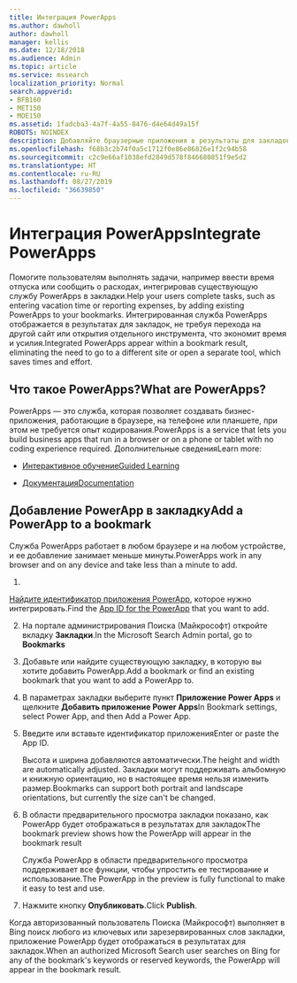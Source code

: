 ```yaml
---
title: Интеграция PowerApps
ms.author: dawholl
author: dawholl
manager: kellis
ms.date: 12/18/2018
ms.audience: Admin
ms.topic: article
ms.service: mssearch
localization_priority: Normal
search.appverid:
- BFB160
- MET150
- MOE150
ms.assetid: 1fadcba3-4a7f-4a55-8476-d4e64d49a15f
ROBOTS: NOINDEX
description: Добавляйте браузерные приложения в результаты для закладок в Поиске (Майкрософт)
ms.openlocfilehash: f68b3c2b74f0a5c1712f0e86e86826e1f2c94b58
ms.sourcegitcommit: c2c9e66af1038efd2849d578f846680851f9e5d2
ms.translationtype: HT
ms.contentlocale: ru-RU
ms.lasthandoff: 08/27/2019
ms.locfileid: "36639850"
---
```

# <a name="integrate-powerapps"></a><span data-ttu-id="d13b0-103">Интеграция PowerApps</span><span class="sxs-lookup"><span data-stu-id="d13b0-103">Integrate PowerApps</span></span>
   
<span data-ttu-id="d13b0-104">Помогите пользователям выполнять задачи, например ввести время отпуска или сообщить о расходах, интегрировав существующую службу PowerApps в закладки.</span><span class="sxs-lookup"><span data-stu-id="d13b0-104">Help your users complete tasks, such as entering vacation time or reporting expenses, by adding existing PowerApps to your bookmarks.</span></span> <span data-ttu-id="d13b0-105">Интегрированная служба PowerApps отображается в результатах для закладок, не требуя перехода на другой сайт или открытия отдельного инструмента, что экономит время и усилия.</span><span class="sxs-lookup"><span data-stu-id="d13b0-105">Integrated PowerApps appear within a bookmark result, eliminating the need to go to a different site or open a separate tool, which saves times and effort.</span></span>
  
## <a name="what-are-powerapps"></a><span data-ttu-id="d13b0-106">Что такое PowerApps?</span><span class="sxs-lookup"><span data-stu-id="d13b0-106">What are PowerApps?</span></span>

<span data-ttu-id="d13b0-107">PowerApps — это служба, которая позволяет создавать бизнес-приложения, работающие в браузере, на телефоне или планшете, при этом не требуется опыт кодирования.</span><span class="sxs-lookup"><span data-stu-id="d13b0-107">PowerApps is a service that lets you build business apps that run in a browser or on a phone or tablet with no coding experience required.</span></span> <span data-ttu-id="d13b0-108">Дополнительные сведения</span><span class="sxs-lookup"><span data-stu-id="d13b0-108">Learn more:</span></span>
  
- [<span data-ttu-id="d13b0-109">Интерактивное обучение</span><span class="sxs-lookup"><span data-stu-id="d13b0-109">Guided Learning</span></span>](https://docs.microsoft.com/learn/browse/?products=powerapps)
    
- [<span data-ttu-id="d13b0-110">Документация</span><span class="sxs-lookup"><span data-stu-id="d13b0-110">Documentation</span></span>](https://docs.microsoft.com/powerapps/)
    
## <a name="add-a-powerapp-to-a-bookmark"></a><span data-ttu-id="d13b0-111">Добавление PowerApp в закладку</span><span class="sxs-lookup"><span data-stu-id="d13b0-111">Add a PowerApp to a bookmark</span></span>

<span data-ttu-id="d13b0-112">Служба PowerApps работает в любом браузере и на любом устройстве, и ее добавление занимает меньше минуты.</span><span class="sxs-lookup"><span data-stu-id="d13b0-112">PowerApps work in any browser and on any device and take less than a minute to add.</span></span>
  
1. <span data-ttu-id="d13b0-113">
  [Найдите идентификатор приложения PowerApp](https://docs.microsoft.com/ru-RU/powerapps/maker/canvas-apps/get-sessionid#get-an-app-id), которое нужно интегрировать.</span><span class="sxs-lookup"><span data-stu-id="d13b0-113">Find the [App ID for the PowerApp](https://docs.microsoft.com/en-us/powerapps/maker/canvas-apps/get-sessionid#get-an-app-id) that you want to add.</span></span> 
    
2. <span data-ttu-id="d13b0-114">На портале администрирования Поиска (Майкрософт) откройте вкладку **Закладки**.</span><span class="sxs-lookup"><span data-stu-id="d13b0-114">In the Microsoft Search Admin portal, go to **Bookmarks**</span></span>
    
3. <span data-ttu-id="d13b0-115">Добавьте или найдите существующую закладку, в которую вы хотите добавить PowerApp.</span><span class="sxs-lookup"><span data-stu-id="d13b0-115">Add a bookmark or find an existing bookmark that you want to add a PowerApp to.</span></span>
    
4. <span data-ttu-id="d13b0-116">В параметрах закладки выберите пункт **Приложение Power Apps** и щелкните **Добавить приложение Power Apps**</span><span class="sxs-lookup"><span data-stu-id="d13b0-116">In Bookmark settings, select Power App, and then Add a Power App.</span></span>
    
5. <span data-ttu-id="d13b0-117">Введите или вставьте идентификатор приложения</span><span class="sxs-lookup"><span data-stu-id="d13b0-117">Enter or paste the App ID.</span></span>
    
    <span data-ttu-id="d13b0-118">Высота и ширина добавляются автоматически.</span><span class="sxs-lookup"><span data-stu-id="d13b0-118">The height and width are automatically adjusted.</span></span> <span data-ttu-id="d13b0-119">Закладки могут поддерживать альбомную и книжную ориентацию, но в настоящее время нельзя изменить размер.</span><span class="sxs-lookup"><span data-stu-id="d13b0-119">Bookmarks can support both portrait and landscape orientations, but currently the size can't be changed.</span></span>
    
6. <span data-ttu-id="d13b0-120">В области предварительного просмотра закладки показано, как PowerApp будет отображаться в результатах для закладок</span><span class="sxs-lookup"><span data-stu-id="d13b0-120">The bookmark preview shows how the PowerApp will appear in the bookmark result</span></span>
    
    <span data-ttu-id="d13b0-121">Служба PowerApp в области предварительного просмотра поддерживает все функции, чтобы упростить ее тестирование и использование.</span><span class="sxs-lookup"><span data-stu-id="d13b0-121">The PowerApp in the preview is fully functional to make it easy to test and use.</span></span>
    
7. <span data-ttu-id="d13b0-122">Нажмите кнопку **Опубликовать**.</span><span class="sxs-lookup"><span data-stu-id="d13b0-122">Click **Publish**.</span></span>
    
<span data-ttu-id="d13b0-123">Когда авторизованный пользователь Поиска (Майкрософт) выполняет в Bing поиск любого из ключевых или зарезервированных слов закладки, приложение PowerApp будет отображаться в результатах для закладок.</span><span class="sxs-lookup"><span data-stu-id="d13b0-123">When an authorized Microsoft Search user searches on Bing for any of the bookmark's keywords or reserved keywords, the PowerApp will appear in the bookmark result.</span></span>
